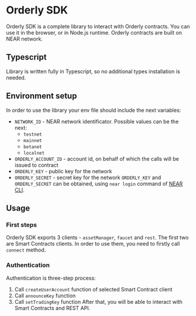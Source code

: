 # Orderly SDK
Orderly SDK is a complete library to interact with Orderly contracts. You can use it in the browser, or in Node.js runtime. Orderly contracts are built on NEAR network.

## Typescript
Library is written fully in Typescript, so no additional types installation is needed.

## Environment setup
In order to use the library your env file should include the next variables:
  * `NETWORK_ID` - NEAR network identificator. Possible values can be the next:
    * `testnet`
    * `mainnet`
    * `betanet`
    * `localnet`
  * `ORDERLY_ACCOUNT_ID` - account id, on behalf of which the calls will be issued to contract
  * `ORDERLY_KEY` - public key for the network
  * `ORDERLY_SECRET` - secret key for the network
`ORDERLY_KEY` and `ORDERLY_SECRET` can be obtained, using `near login` command of [NEAR CLI](https://docs.near.org/tools/near-cli).

## Usage

### First steps
Orderly SDK exports 3 clients - `assetManager`, `faucet` and `rest`. The first two are Smart Contracts clients. In order to use them, you need to firstly call `connect` method.

### Authentication
Authentication is three-step process:
1. Call `createUserAccount` function of selected Smart Contract client
2. Call `announceKey` function
3. Call `setTradingKey` function
After that, you will be able to interact with Smart Contracts and REST API.

